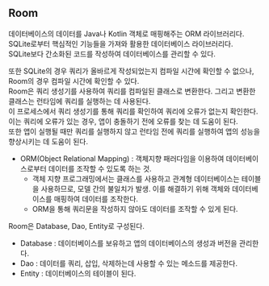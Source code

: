 ## Room
데이터베이스의 데이터를 Java나 Kotlin 객체로 매핑해주는 ORM 라이브러리다.  
SQLite로부터 핵심적인 기능들을 가져와 활용한 데이터베이스 라이브러리다.  
SQLite보다 간소화된 코드를 작성하여 데이터베이스를 관리할 수 있다.  
  
또한 SQLite의 경우 쿼리가 올바르게 작성되었는지 컴파일 시간에 확인할 수 없으나, Room의 경우 컴파일 시간에 확인할 수 있다.  
Room은 쿼리 생성기를 사용하여 쿼리를 컴파일된 클래스로 변환한다. 그리고 변환한 클래스는 런타임에 쿼리를 실행하는 데 사용된다.  
이 프로세스에서 쿼리 생성기를 통해 쿼리를 확인하여 쿼리에 오류가 없는지 확인한다.  
이는 쿼리에 오류가 있는 경우, 앱이 충돌하기 전에 오류를 찾는 데 도움이 된다.  
또한 앱이 실행될 때만 쿼리를 실행하지 않고 런타임 전에 쿼리를 실행하여 앱의 성능을 향상시키는 데 도움이 된다.

- ORM(Object Relational Mapping) : 객체지향 패러다임을 이용하여 데이터베이스로부터 데이터를 조작할 수 있도록 하는 것. 
  - 객체 지향 프로그래밍에서는 클래스를 사용하고 관계형 데이터베이스는 테이블을 사용하므로, 모델 간의 불일치가 발생. 이를 해결하기 위해 객체와 데이터베이스를 매핑하여 데이터를 조작한다.
  - ORM을 통해 쿼리문을 작성하지 않아도 데이터를 조작할 수 있게 된다.

Room은 Database, Dao, Entity로 구성된다.
- Database : 데이터베이스를 보유하고 앱의 데이터베이스의 생성과 버전을 관리한다.
- Dao : 데이터를 쿼리, 삽입, 삭제하는데 사용할 수 있는 메소드를 제공한다.
- Entity : 데이터베이스의 테이블이 된다.
